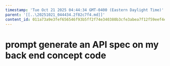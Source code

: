 ```yaml
---
timestamp: 'Tue Oct 21 2025 04:44:34 GMT-0400 (Eastern Daylight Time)'
parent: '[[..\20251021_044434.2f82c7f4.md]]'
content_id: 011a73a9e3fef656546f93b5ff2f74e340380b3cfe3abea7f12f59eef4e5ed47
---
```


# prompt generate an API spec on my back end concept code
